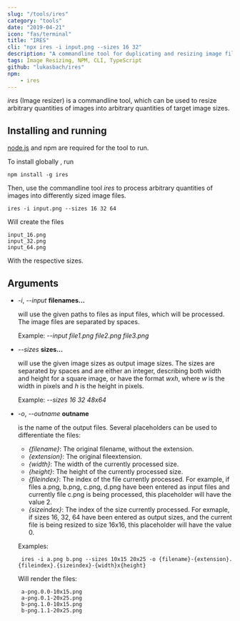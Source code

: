 ```yaml
---
slug: "/tools/ires"
category: "tools"
date: "2019-04-21"
icon: "fas/terminal"
title: "IRES"
cli: "npx ires -i input.png --sizes 16 32"
description: "A commandline tool for duplicating and resizing image files."
tags: Image Resizing, NPM, CLI, TypeScript
github: "lukasbach/ires"
npm: 
    - ires
---
```


*ires* (Image resizer) is a commandline tool, which can be used to resize arbitrary 
quantities of images into arbitrary quantities of target image sizes.

## Installing and running

 [node.js](https://nodejs.org/en/download/) and npm are required for the tool to run.

To install globally , run

    npm install -g ires
    
Then, use the commandline tool *ires* to process arbitrary quantities 
of images into differently sized image files.

    ires -i input.png --sizes 16 32 64

Will create the files

    input_16.png
    input_32.png
    input_64.png
    
With the respective sizes. 

## Arguments

 * *-i*, *--input* **filenames...**
   
   will use the given paths to files as input files, which will be processed. 
   The image files are separated by spaces.
   
   Example: *--input file1.png file2.png file3.png*
   
 * *--sizes* **sizes...**

   will use the given image sizes as output image sizes. The sizes are separated
   by spaces and are either an integer, describing both width and height for a square
   image, or have the format *wxh*, where *w* is the width in pixels and *h* is the 
   height in pixels.
   
   Example: *--sizes 16 32 48x64*
   
 * *-o*, *--outname* **outname**
 
   is the name of the output files. Several placeholders can be used to differentiate
   the files:
   
   * *{filename}*: The original filename, without the extension.
   * *{extension}*: The original fileextension.
   * *{width}*: The width of the currently processed size.
   * *{height}*: The height of the currently processed size.
   * *{fileindex}*: The index of the file currently processed. For example, if files
       a.png, b.png, c.png, d.png have been entered as input files and currently file c.png
       is being processed, this placeholder will have the value 2.
   * *{sizeindex}*: The index of the size currently processed. For exmaple, if sizes
       16, 32, 64 have been entered as output sizes, and the current file is being resized
       to size 16x16, this placeholder will have the value 0.
       
   Examples:
   
        ires -i a.png b.png --sizes 10x15 20x25 -o {filename}-{extension}.{fileindex}.{sizeindex}-{width}x{height}
        
   Will render the files:
    
        a-png.0.0-10x15.png
        a-png.0.1-20x25.png
        b-png.1.0-10x15.png
        b-png.1.1-20x25.png
   
